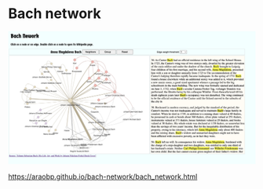 # Bach network

<img src="docs/bach_network.jpg" width=800>

https://araobp.github.io/bach-network/bach_network.html
